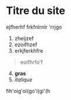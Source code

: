 # Titre du site

ejfherhf
frkfnlrnlr
'rrjgo

1. zheijzef
2. ezoifhzef
3. erkjferkhfre
 > eoifhrfo'f
4. __gras__
5. _italique_

fih'oig'oi(go'i(gi'(h
